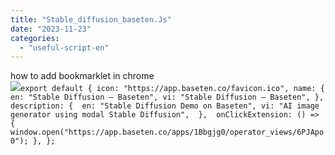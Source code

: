 ```yaml
---
title: "Stable_diffusion_baseten.Js"
date: "2023-11-23"
categories: 
  - "useful-script-en"
---
```


how to add bookmarklet in chrome  
![](https://camo.githubusercontent.com/5f21e427a7d3ee887313a4f9b1ab033e6462db47ca299bf3f7e2d81a0ce854bd/68747470733a2f2f696d672e7765626e6f74732e636f6d2f323031392f30342f447261672d616e642d44726f702d4c696e6b732d696e2d4368726f6d652e706e67)`export default { icon: "https://app.baseten.co/favicon.ico", name: { en: "Stable Diffusion – Baseten", vi: "Stable Diffusion – Baseten", }, description: {  en: "Stable Diffusion Demo on Baseten", vi: "AI image generator using modal Stable Diffusion",  },  onClickExtension: () => { window.open("https://app.baseten.co/apps/1Bbgjg0/operator_views/6PJApo0"); }, };`
